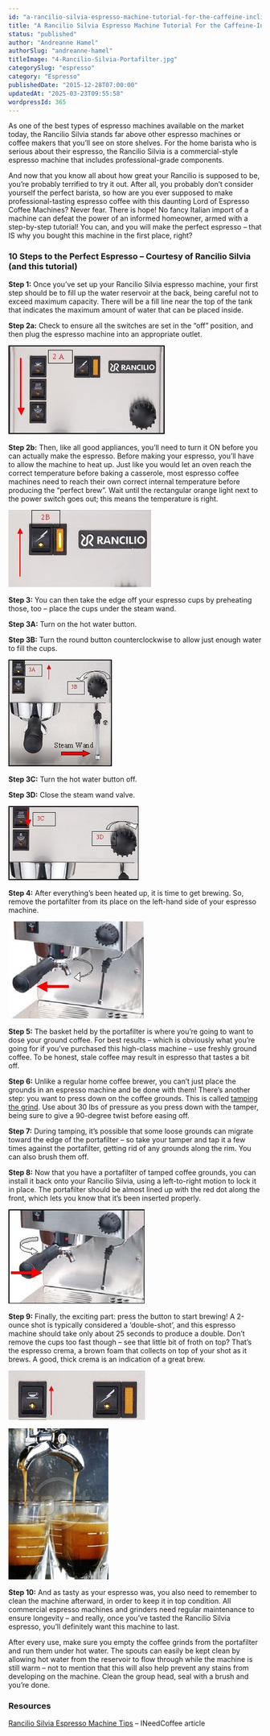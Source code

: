 ```yaml
---
id: "a-rancilio-silvia-espresso-machine-tutorial-for-the-caffeine-inclined"
title: "A Rancilio Silvia Espresso Machine Tutorial For the Caffeine-Inclined"
status: "published"
author: "Andreanne Hamel"
authorSlug: "andreanne-hamel"
titleImage: "4-Rancilio-Silvia-Portafilter.jpg"
categorySlug: "espresso"
category: "Espresso"
publishedDate: "2015-12-28T07:00:00"
updatedAt: "2025-03-23T09:55:58"
wordpressId: 365
---
```


As one of the best types of espresso machines available on the market today, the Rancilio Silvia stands far above other espresso machines or coffee makers that you’ll see on store shelves. For the home barista who is serious about their espresso, the Rancilio Silvia is a commercial-style espresso machine that includes professional-grade components.

And now that you know all about how great your Rancilio is supposed to be, you’re probably terrified to try it out. After all, you probably don’t consider yourself the perfect barista, so how are you ever supposed to make professional-tasting espresso coffee with this daunting Lord of Espresso Coffee Machines? Never fear. There is hope! No fancy Italian import of a machine can defeat the power of an informed homeowner, armed with a step-by-step tutorial! You can, and you will make the perfect espresso – that IS why you bought this machine in the first place, right?

### 10 Steps to the Perfect Espresso – Courtesy of Rancilio Silvia (and this tutorial)

**Step 1:** Once you’ve set up your Rancilio Silvia espresso machine, your first step should be to fill up the water reservoir at the back, being careful not to exceed maximum capacity. There will be a fill line near the top of the tank that indicates the maximum amount of water that can be placed inside.

**Step 2a:** Check to ensure all the switches are set in the “off” position, and then plug the espresso machine into an appropriate outlet.

![Silvia Machine Off Switch](2a-Rancilio-Silvia-Espresso-Machine-Switches-off.jpg)

**Step 2b:** Then, like all good appliances, you’ll need to turn it ON before you can actually make the espresso. Before making your espresso, you’ll have to allow the machine to heat up. Just like you would let an oven reach the correct temperature before baking a casserole, most espresso coffee machines need to reach their own correct internal temperature before producing the “perfect brew”. Wait until the rectangular orange light next to the power switch goes out; this means the temperature is right.

![power on Silvia](2b-Rancilio-Silvia-Espresso-Machine-Switch-on.jpg)

**Step 3:** You can then take the edge off your espresso cups by preheating those, too – place the cups under the steam wand.

**Step 3A:** Turn on the hot water button.

**Step 3B:** Turn the round button counterclockwise to allow just enough water to fill the cups.

![warming cups](3a-3b-Rancilio-Silvia-warming-cups.jpg)

**Step 3C:** Turn the hot water button off.

**Step 3D:** Close the steam wand valve.

![close steam wand](3c-3d-Rancilio-Silvia-warming-cups.jpg)

**Step 4:** After everything’s been heated up, it is time to get brewing. So, remove the portafilter from its place on the left-hand side of your espresso machine.

![remove portafilter](4-Rancilio-Silvia-Portafilter.jpg)

**Step 5:** The basket held by the portafilter is where you’re going to want to dose your ground coffee. For best results – which is obviously what you’re going for if you’ve purchased this high-class machine – use freshly ground coffee. To be honest, stale coffee may result in espresso that tastes a bit off.

**Step 6:** Unlike a regular home coffee brewer, you can’t just place the grounds in an espresso machine and be done with them! There’s another step: you want to press down on the coffee grounds. This is called [tamping the grind](http://ineedcoffee.com/espresso-tamping/). Use about 30 lbs of pressure as you press down with the tamper, being sure to give a 90-degree twist before easing off.

**Step 7:** During tamping, it’s possible that some loose grounds can migrate toward the edge of the portafilter – so take your tamper and tap it a few times against the portafilter, getting rid of any grounds along the rim. You can also brush them off.

**Step 8:** Now that you have a portafilter of tamped coffee grounds, you can install it back onto your Rancilio Silvia, using a left-to-right motion to lock it in place. The portafilter should be almost lined up with the red dot along the front, which lets you know that it’s been inserted properly.

![line up](8-Rancilio-Silvia-Portafilter.jpg)

**Step 9:** Finally, the exciting part: press the button to start brewing! A 2-ounce shot is typically considered a ‘double-shot’, and this espresso machine should take only about 25 seconds to produce a double. Don’t remove the cups too fast though – see that little bit of froth on top? That’s the espresso crema, a brown foam that collects on top of your shot as it brews. A good, thick crema is an indication of a great brew.

![silvia brew](9-Rancilio-Silvia-Brew.jpg)

![espresso shots silvia](9-Double-shot-crema-from-Rancilio-Silvia.jpg)

**Step 10:** And as tasty as your espresso was, you also need to remember to clean the machine afterward, in order to keep it in top condition. All commercial espresso machines and grinders need regular maintenance to ensure longevity – and really, once you’ve tasted the Rancilio Silvia espresso, you’ll definitely want this machine to last.

After every use, make sure you empty the coffee grinds from the portafilter and run them under hot water. The spouts can easily be kept clean by allowing hot water from the reservoir to flow through while the machine is still warm – not to mention that this will also help prevent any stains from developing on the machine. Clean the group head, seal with a brush and you’re done.

### Resources

[Rancilio Silvia Espresso Machine Tips](http://ineedcoffee.com/rancilio-silvia-espresso-machine-tips/) – INeedCoffee article